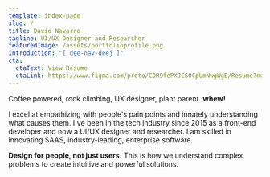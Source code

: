 ```yaml
---
template: index-page
slug: /
title: David Navarro
tagline: UI/UX Designer and Researcher
featuredImage: /assets/portfolioprofile.png
introduction: "[ dee-nav-deej ]"
cta:
  ctaText: View Resume
  ctaLink: https://www.figma.com/proto/CDR9fePXJCS0CpUmNwgWgE/Resume?node-id=101%3A2455&scaling=min-zoom
---
```

Coffee powered, rock climbing, UX designer, plant parent. **whew!** 

I excel at empathizing with people's pain points and innately understanding what causes them. I've been in the tech industry since 2015 as a front-end developer and now a UI/UX designer and researcher. I am skilled in innovating SAAS, industry-leading, enterprise software.

**Design for people, not just users.** This is how we understand complex problems to create intuitive and powerful solutions.